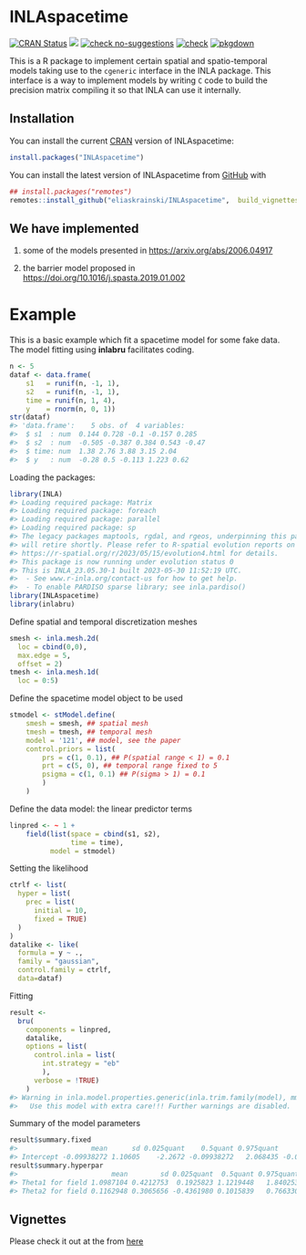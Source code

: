 
<!-- README.md is generated from README.Rmd. Please edit that file -->

# INLAspacetime

<!-- badges: start -->

[![CRAN
Status](http://www.r-pkg.org/badges/version-last-release/INLAspacetime)](https://cran.r-project.org/package=INLAspacetime)
[![](https://cranlogs.r-pkg.org/badges/INLAspacetime)](https://cran.r-project.org/package=INLAspacetime)
[![check
no-suggestions](https://github.com/eliaskrainski/INLAspacetime/workflows/R-CMD-check-no-suggests/badge.svg)](https://github.com/eliaskrainski/INLAspacetime/actions)
[![check](https://github.com/eliaskrainski/INLAspacetime/workflows/R-CMD-check/badge.svg)](https://github.com/eliaskrainski/INLAspacetime/actions)
[![pkgdown](https://github.com/eliaskrainski/INLAspacetime/workflows/pkgdown/badge.svg)](https://github.com/eliaskrainski/INLAspacetime/actions)
<!-- badges: end -->

This is a R package to implement certain spatial and spatio-temporal
models taking use to the `cgeneric` interface in the INLA package. This
interface is a way to implement models by writing `C` code to build the
precision matrix compiling it so that INLA can use it internally.

## Installation

You can install the current [CRAN](https://CRAN.R-project.org) version
of INLAspacetime:

``` r
install.packages("INLAspacetime")
```

You can install the latest version of INLAspacetime from
[GitHub](https://github.com/eliaskrainski/INLAspacetime) with

``` r
## install.packages("remotes")
remotes::install_github("eliaskrainski/INLAspacetime",  build_vignettes=TRUE)
```

<!-- or track the development version builds via [inlabru-org.r-universe.dev](https://inlabru-org.r-universe.dev/ui#builds): -->
<!-- ```{r universe-installation, eval = FALSE} -->
<!-- ## Enable universe(s) by inlabru-org -->
<!-- options(repos = c( -->
<!--   inlabruorg = "https://inlabru-org.r-universe.dev", -->
<!--   INLA = "https://inla.r-inla-download.org/R/testing", -->
<!--   CRAN = "https://cloud.r-project.org" -->
<!-- )) -->
<!-- ## Install it -->
<!-- install.packages("INLAspacetime") -->
<!-- ``` -->

## We have implemented

1.  some of the models presented in <https://arxiv.org/abs/2006.04917>

2.  the barrier model proposed in
    <https://doi.org/10.1016/j.spasta.2019.01.002>

# Example

This is a basic example which fit a spacetime model for some fake data.
The model fitting using **inlabru** facilitates coding.

``` r
n <- 5
dataf <- data.frame(
    s1   = runif(n, -1, 1),
    s2   = runif(n, -1, 1),
    time = runif(n, 1, 4),
    y    = rnorm(n, 0, 1))
str(dataf)
#> 'data.frame':    5 obs. of  4 variables:
#>  $ s1  : num  0.144 0.728 -0.1 -0.157 0.285
#>  $ s2  : num  -0.505 -0.387 0.384 0.543 -0.47
#>  $ time: num  1.38 2.76 3.88 3.15 2.04
#>  $ y   : num  -0.28 0.5 -0.113 1.223 0.62
```

Loading the packages:

``` r
library(INLA)
#> Loading required package: Matrix
#> Loading required package: foreach
#> Loading required package: parallel
#> Loading required package: sp
#> The legacy packages maptools, rgdal, and rgeos, underpinning this package
#> will retire shortly. Please refer to R-spatial evolution reports on
#> https://r-spatial.org/r/2023/05/15/evolution4.html for details.
#> This package is now running under evolution status 0
#> This is INLA_23.05.30-1 built 2023-05-30 11:52:19 UTC.
#>  - See www.r-inla.org/contact-us for how to get help.
#>  - To enable PARDISO sparse library; see inla.pardiso()
library(INLAspacetime)
library(inlabru)
```

Define spatial and temporal discretization meshes

``` r
smesh <- inla.mesh.2d(
  loc = cbind(0,0), 
  max.edge = 5, 
  offset = 2)
tmesh <- inla.mesh.1d(
  loc = 0:5)
```

Define the spacetime model object to be used

``` r
stmodel <- stModel.define(
    smesh = smesh, ## spatial mesh
    tmesh = tmesh, ## temporal mesh
    model = '121', ## model, see the paper
    control.priors = list(
        prs = c(1, 0.1), ## P(spatial range < 1) = 0.1
        prt = c(5, 0), ## temporal range fixed to 5
        psigma = c(1, 0.1) ## P(sigma > 1) = 0.1
        )
    )
```

Define the data model: the linear predictor terms

``` r
linpred <- ~ 1 +
    field(list(space = cbind(s1, s2), 
               time = time),
          model = stmodel)
```

Setting the likelihood

``` r
ctrlf <- list(
  hyper = list(
    prec = list(
      initial = 10, 
      fixed = TRUE)    
  )
)
datalike <- like(
  formula = y ~ ., 
  family = "gaussian",
  control.family = ctrlf, 
  data=dataf)
```

Fitting

``` r
result <- 
  bru(
    components = linpred,
    datalike,
    options = list(
      control.inla = list(
        int.strategy = "eb"
        ),
      verbose = !TRUE)
    )
#> Warning in inla.model.properties.generic(inla.trim.family(model), mm[names(mm) == : Model 'cgeneric' in section 'latent' is marked as 'experimental'; changes may appear at any time.
#>   Use this model with extra care!!! Further warnings are disabled.
```

Summary of the model parameters

``` r
result$summary.fixed
#>                  mean      sd 0.025quant    0.5quant 0.975quant        mode kld
#> Intercept -0.09938272 1.10605    -2.2672 -0.09938272   2.068435 -0.09938272   0
result$summary.hyperpar
#>                       mean        sd 0.025quant  0.5quant 0.975quant      mode
#> Theta1 for field 1.0987104 0.4212753  0.1925823 1.1219448   1.840253 1.2473562
#> Theta2 for field 0.1162948 0.3065656 -0.4361980 0.1015839   0.766330 0.0273421
```

## Vignettes

Please check it out at the <Tutorials> from
[here](https://eliaskrainski.github.io/INLAspacetime/)
